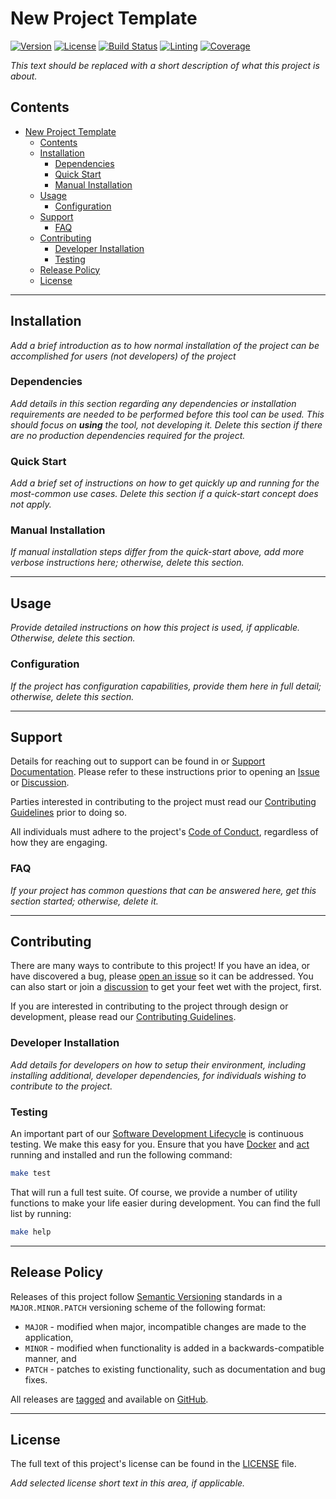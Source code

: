 # New Project Template

<!-- !!! Follow the `_TEMPLATE_CHECKLIST.md` file as a guide to setup this repository prior to editing this file !!! -->

<!-- TODO Update the project H1 tag above.

An optional hero image can be added to the top of the README file to replace the H1 tag.

A good sized image is about 1456x500, although the height can vary based on need. Transparent background are not
recommended, unless the image works well in both a light and dark background.

The H1 tag above can then be replaced with something akin to this:

# ![Project Name](https://...url-to-hosted-image)
-->

<!-- TODO Update the URLs for these badges, below, to the appropriate state of the project -->
[![Version][badge-version-img]][badge-version]
[![License][badge-license-img]][badge-license]
[![Build Status][badge-build-img]][badge-build]
[![Linting][badge-linting-img]][badge-linting]
[![Coverage][badge-coverage-img]][badge-coverage]

<!-- TODO -->
_This text should be replaced with a short description of what this project is about._

## Contents

- [New Project Template](#new-project-template)
  - [Contents](#contents)
  - [Installation](#installation)
    - [Dependencies](#dependencies)
    - [Quick Start](#quick-start)
    - [Manual Installation](#manual-installation)
  - [Usage](#usage)
    - [Configuration](#configuration)
  - [Support](#support)
    - [FAQ](#faq)
  - [Contributing](#contributing)
    - [Developer Installation](#developer-installation)
    - [Testing](#testing)
  - [Release Policy](#release-policy)
  - [License](#license)

---

## Installation

<!-- TODO -->
_Add a brief introduction as to how normal installation of the project can be accomplished for users (not developers) of
the project_

### Dependencies

<!-- TODO -->
_Add details in this section regarding any dependencies or installation requirements are needed to be performed before
this tool can be used. This should focus on **using** the tool, not developing it. Delete this section if there are no
production dependencies required for the project._

### Quick Start

<!-- TODO -->
_Add a brief set of instructions on how to get quickly up and running for the most-common use cases. Delete this section
if a quick-start concept does not apply._

### Manual Installation

<!-- TODO -->
_If manual installation steps differ from the quick-start above, add more verbose instructions here; otherwise, delete
this section._

---

## Usage

<!-- TODO -->
_Provide detailed instructions on how this project is used, if applicable. Otherwise, delete this section._

### Configuration

<!-- TODO -->
_If the project has configuration capabilities, provide them here in full detail; otherwise, delete this section._

---

## Support

Details for reaching out to support can be found in or [Support Documentation][support]. Please refer to these
instructions prior to opening an [Issue][issues] or [Discussion][discussions].

Parties interested in contributing to the project must read our [Contributing Guidelines][contributing] prior to doing
so.

All individuals must adhere to the project's [Code of Conduct][code-of-conduct], regardless of how they are engaging.

### FAQ

<!-- TODO -->
_If your project has common questions that can be answered here, get this section started; otherwise, delete it._

---

## Contributing

There are many ways to contribute to this project! If you have an idea, or have discovered a bug, please
[open an issue][new-issue] so it can be addressed. You can also start or join a [discussion][discussions] to get your
feet wet with the project, first.

If you are interested in contributing to the project through design or development, please read our
[Contributing Guidelines][contributing].

### Developer Installation

<!-- TODO -->
_Add details for developers on how to setup their environment, including installing additional, developer dependencies,
for individuals wishing to contribute to the project._

### Testing

An important part of our [Software Development Lifecycle][sdlc] is continuous testing. We make this easy for you. Ensure
that you have [Docker][docker] and [act][act] running and installed and run the following command:

```bash
make test
```

That will run a full test suite. Of course, we provide a number of utility functions to make your life easier during
development. You can find the full list by running:

```bash
make help
```

---

## Release Policy

Releases of this project follow [Semantic Versioning](http://semver.org/) standards in a `MAJOR.MINOR.PATCH` versioning
scheme of the following format:

* `MAJOR` - modified when major, incompatible changes are made to the application,
* `MINOR` - modified when functionality is added in a backwards-compatible manner, and
* `PATCH` - patches to existing functionality, such as documentation and bug fixes.

All releases are [tagged][release-tags] and available on [GitHub][releases].

---

## License

The full text of this project's license can be found in the [LICENSE][license] file.

<!-- TODO -->
_Add selected license short text in this area, if applicable._

<!-- Link Repository -->

<!-- editorconfig-checker-disable -->

[act]: https://github.com/nektos/act
[badge-version]: https://github.com/andrewvaughan/template-core/releases
[badge-version-img]: https://img.shields.io/badge/version-0.0.0-blue.svg?style=flat
[badge-license]: https://github.com/andrewvaughan/template-core/blob/main/LICENSE
[badge-license-img]: https://img.shields.io/badge/license-MIT-blue.svg?style=flat&logo=opensourceinitiative&logoColor=white
[badge-build]: https://github.com/andrewvaughan/template-core/actions
[badge-build-img]: https://img.shields.io/badge/build-N/A-rgb(200%2C200%2C200).svg?style=flat&logo=dependabot&logoColor=white
[badge-coverage]: https://github.com/andrewvaughan/template-core/actions
[badge-coverage-img]: https://img.shields.io/badge/coverage-N/A-rgb(200%2C200%2C200).svg?style=flat&logo=githubactions&logoColor=white
[badge-linting]: https://github.com/andrewvaughan/template-core/actions/workflows/mega-linter.yml
[badge-linting-img]: https://github.com/andrewvaughan/template-core/actions/workflows/mega-linter.yml/badge.svg
[code-of-conduct]: https://github.com/andrewvaughan/template-core/blob/main/.github/CODE_OF_CONDUCT.md
[contributing]: https://github.com/andrewvaughan/template-core/blob/main/.github/CONTRIBUTING.md
[discussions]: https://github.com/andrewvaughan/template-core/discussions
[docker]: https://www.docker.com/
[issues]: https://github.com/andrewvaughan/template-core/issues
[license]: https://github.com/andrewvaughan/template-core/blob/main/LICENSE
[new-issue]: https://github.com/andrewvaughan/template-core/issues/new
[releases]: https://github.com/andrewvaughan/template-core/releases
[release-tags]: https://github.com/andrewvaughan/template-core/tags
[sdlc]: https://github.com/andrewvaughan/template-core/blob/main/.github/CONTRIBUTING.md#software-development-lifecycle
[support]: https://github.com/andrewvaughan/template-core/blob/main/.github/SUPPORT.md

<!-- editorconfig-checker-enable -->
